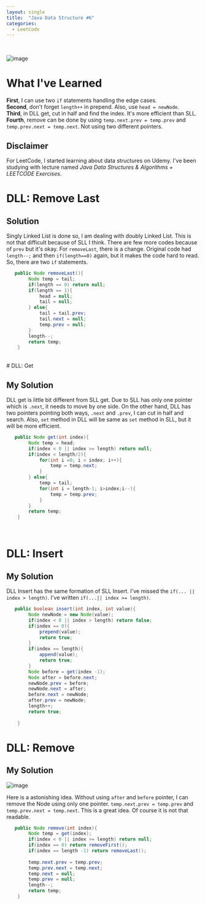 ```yaml
---
layout: single
title:  "Java Data Structure #6"
categories:
  - LeetCode
---
```

<br>

![image](https://github.com/DutchVandaline/DutchVandaline.github.io/assets/142364450/b75c9826-3f3f-44ba-9d85-dc8eb7d3aba1)

# What I've Learned
**First**, I can use two `if` statements handling the edge cases.<br>
**Second**, don't forget `length++` in prepend. Also, use `head = newNode`.<br>
**Third**, in DLL get, cut in half and find the index. It's more efficient than SLL.<br>
**Fourth**, remove can be done by using `temp.next.prev = temp.prev` and `temp.prev.next = temp.next`. Not using two different pointers.<br>

## Disclaimer
 For LeetCode, I started learning about data structures on Udemy. I've been studying with lecture named *Java Data Structures & Algorithms + LEETCODE Exercises*. 

# DLL: Remove Last

## Solution

 Singly Linked List is done so, I am dealing with doubly Linked List. This is not that difficult because of SLL I think. There are few more codes because of `prev` but it's okay. For `removeLast`, there is a change. 
 Original code had `length--;` and then `if(length==0)` again, but it makes the code hard to read. So, there are two `if` statements.

```java
   public Node removeLast(){
	    Node temp = tail;
	    if(length == 0) return null;
	    if(length == 1){
	        head = null;
	        tail = null;
	    } else{
	        tail = tail.prev;
	        tail.next = null;
	        temp.prev = null;
	    }
	    length--;
	    return temp;
	}
```
<br>
# DLL: Get

## My Solution

DLL get is little bit different from SLL get. Due to SLL has only one pointer which is `.next`, it needs to move by one side. On the other hand, DLL has two pointers pointing both ways, `.next` and `.prev`, I can cut in half and search. Also, `set` method in DLL will be same as `set` method in SLL, but it will be more efficient.

```java
   public Node get(int index){
	    Node temp = head;
	    if(index < 0 || index >= length) return null;
	    if(index < length/2){
	        for(int i =0; i < index; i++){
	            temp = temp.next;
	        }
	    } else{
	        temp = tail;
	        for(int i = length-1; i>index;i--){
	            temp = temp.prev;
	        }
	    }
	    return temp;
	}
```
<br>

# DLL: Insert

## My Solution

DLL Insert has the same formation of SLL Insert. I've missed the `if(... || index > length)`. I've written `if(...|| index >= length)`. 

```java
   public boolean insert(int index, int value){
	    Node newNode = new Node(value);
	    if(index < 0 || index > length) return false;
	    if(index == 0){
	        prepend(value);
	        return true;
	    }
	    if(index == length){
	        append(value);
	        return true;
	    } 
	    Node before = get(index -1);
	    Node after = before.next;
	    newNode.prev = before;
	    newNode.next = after;
	    before.next = newNode;
	    after.prev = newNode;
	    length++;
	    return true;
	    
	}
```

# DLL: Remove

## My Solution

![image](https://github.com/DutchVandaline/DutchVandaline.github.io/assets/142364450/a1d8810c-c8bf-469f-b0a1-a38f94184749)

Here is a astonishing idea. Without using `after` and `before` pointer, I can remove the Node using only one pointer. `temp.next.prev = temp.prev` and `temp.prev.next = temp.next`. This is a great idea. Of course it is not that readable.

```java
   public Node remove(int index){
	    Node temp = get(index);
	    if(index < 0 || index >= length) return null;
	    if(index == 0) return removeFirst();
	    if(index == length -1) return removeLast();
	    
	    temp.next.prev = temp.prev;
	    temp.prev.next = temp.next;
	    temp.next = null;
	    temp.prev = null;
	    length--;
	    return temp;
	}
```

